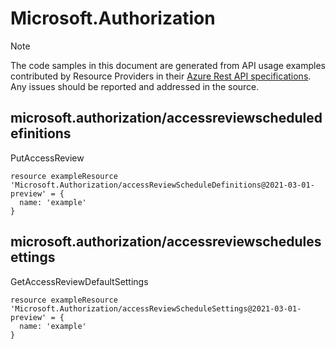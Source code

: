 # Microsoft.Authorization
  
> [!NOTE]
> The code samples in this document are generated from API usage examples contributed by Resource Providers in their [Azure Rest API specifications](https://github.com/Azure/azure-rest-api-specs). Any issues should be reported and addressed in the source.


## microsoft.authorization/accessreviewscheduledefinitions

PutAccessReview
```bicep
resource exampleResource 'Microsoft.Authorization/accessReviewScheduleDefinitions@2021-03-01-preview' = {
  name: 'example'
}
```

## microsoft.authorization/accessreviewschedulesettings

GetAccessReviewDefaultSettings
```bicep
resource exampleResource 'Microsoft.Authorization/accessReviewScheduleSettings@2021-03-01-preview' = {
  name: 'example'
}
```
